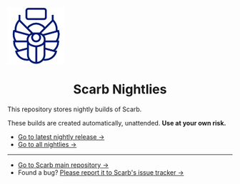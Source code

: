 <picture>
<source media="(prefers-color-scheme: dark)" srcset="./scarb-dark.svg">
<img width="128" height="128" align="center" src="./scarb-light.svg">
</picture>

<h1 align="center">Scarb Nightlies</h1>

This repository stores nightly builds of Scarb.

These builds are created automatically, unattended.
**Use at your own risk.**

* [Go to latest nightly release →](https://github.com/software-mansion/scarb-nightlies/releases/latest)
* [Go to all nightlies →](https://github.com/software-mansion/scarb-nightlies/releases)
---
* [Go to Scarb main repository →](https://github.com/software-mansion/scarb)
* Found a bug? [Please report it to Scarb's issue tracker →](https://github.com/software-mansion/scarb/issues/new/choose)
